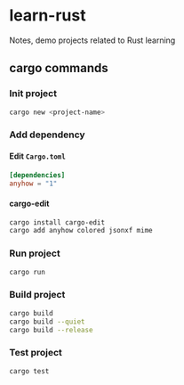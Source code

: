 # learn-rust
Notes, demo projects related to Rust learning

## cargo commands

### Init project

```bash
cargo new <project-name>
```

### Add dependency

#### Edit `Cargo.toml`

```toml
[dependencies]
anyhow = "1"
```

#### cargo-edit

```bash
cargo install cargo-edit
cargo add anyhow colored jsonxf mime
```

### Run project

```bash
cargo run
```

### Build project

```bash
cargo build
cargo build --quiet
cargo build --release
```

### Test project

```bash
cargo test
```